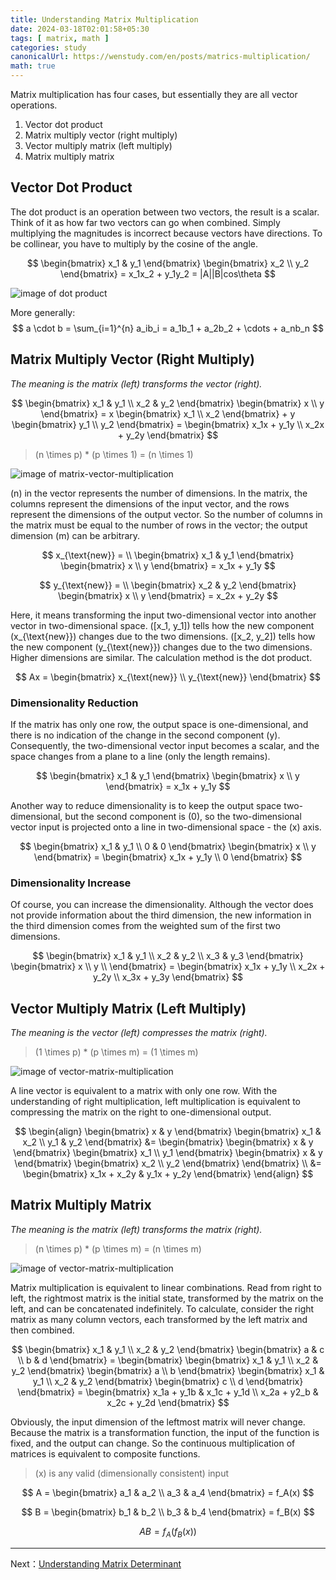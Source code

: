 ```yaml
---
title: Understanding Matrix Multiplication
date: 2024-03-18T02:01:58+05:30
tags: [ matrix, math ]
categories: study
canonicalUrl: https://wenstudy.com/en/posts/matrics-multiplication/
math: true
---
```


Matrix multiplication has four cases, but essentially they are all vector operations.

1. Vector dot product
2. Matrix multiply vector (right multiply)
3. Vector multiply matrix (left multiply)
4. Matrix multiply matrix

<!--more-->

## Vector Dot Product

The dot product is an operation between two vectors, the result is a scalar. Think of it as how far two vectors can go when combined. Simply multiplying the magnitudes is incorrect because vectors have directions. To be collinear, you have to multiply by the cosine of the angle.

$$
\begin{bmatrix}
x_1 & y_1
\end{bmatrix}
\begin{bmatrix}
x_2 \\
y_2
\end{bmatrix}
= x_1x_2 + y_1y_2
= |A||B|cos\theta
$$

![image of dot product](/images/matrix-multiplication/dot-product.png "dot product")

More generally:
$$
a \cdot b = \sum_{i=1}^{n} a_ib_i = a_1b_1 + a_2b_2 + \cdots + a_nb_n
$$

## Matrix Multiply Vector (Right Multiply)

_The meaning is the matrix (left) transforms the vector (right)._

$$
\begin{bmatrix}
x_1 & y_1 \\
x_2 & y_2
\end{bmatrix}
\begin{bmatrix}
x \\
y
\end{bmatrix}
= x
\begin{bmatrix}
x_1 \\
x_2
\end{bmatrix}
+
y
\begin{bmatrix}
y_1 \\
y_2
\end{bmatrix}
= \begin{bmatrix}
x_1x + y_1y \\
x_2x + y_2y
\end{bmatrix}
$$


> \(n \times p\) * \(p \times 1\) = \(n \times 1\)

![image of matrix-vector-multiplication](/images/matrix-multiplication/m-v.png "matrix vector multiplication")

\(n\) in the vector represents the number of dimensions. In the matrix, the columns represent the dimensions of the input vector, and the rows represent the dimensions of the output vector. So the number of columns in the matrix must be equal to the number of rows in the vector; the output dimension \(m\) can be arbitrary.

$$
x_{\text{new}} = \\
\begin{bmatrix}
x_1 & y_1
\end{bmatrix}
\begin{bmatrix}
x \\
y
\end{bmatrix}
= x_1x + y_1y
$$

$$
y_{\text{new}} = \\
\begin{bmatrix}
x_2 & y_2
\end{bmatrix}
\begin{bmatrix}
x \\
y
\end{bmatrix}
= x_2x + y_2y
$$

Here, it means transforming the input two-dimensional vector into another vector in two-dimensional space. \([x_1, y_1]\) tells how the new component \(x_{\text{new}}\) changes due to the two dimensions. \([x_2, y_2]\) tells how the new component \(y_{\text{new}}\) changes due to the two dimensions. Higher dimensions are similar. The calculation method is the dot product.

$$
Ax =
\begin{bmatrix}
x_{\text{new}} \\
y_{\text{new}}
\end{bmatrix}
$$

### Dimensionality Reduction

If the matrix has only one row, the output space is one-dimensional, and there is no indication of the change in the second component \(y\). Consequently, the two-dimensional vector input becomes a scalar, and the space changes from a plane to a line (only the length remains).

$$
\begin{bmatrix}
x_1 & y_1
\end{bmatrix}
\begin{bmatrix}
x \\
y
\end{bmatrix}
= x_1x + y_1y
$$

Another way to reduce dimensionality is to keep the output space two-dimensional, but the second component is \(0\), so the two-dimensional vector input is projected onto a line in two-dimensional space - the \(x\) axis.

$$
\begin{bmatrix}
x_1 & y_1 \\
0 & 0
\end{bmatrix}
\begin{bmatrix}
x \\
y
\end{bmatrix}
= \begin{bmatrix}
x_1x + y_1y \\
0
\end{bmatrix}
$$

### Dimensionality Increase

Of course, you can increase the dimensionality. Although the vector does not provide information about the third dimension, the new information in the third dimension comes from the weighted sum of the first two dimensions.

$$
\begin{bmatrix}
x_1 & y_1 \\
x_2 & y_2 \\
x_3 & y_3
\end{bmatrix}
\begin{bmatrix}
x \\
y \\
\end{bmatrix}
= \begin{bmatrix}
x_1x + y_1y \\
x_2x + y_2y \\
x_3x + y_3y
\end{bmatrix}
$$

## Vector Multiply Matrix (Left Multiply)

_The meaning is the vector (left) compresses the matrix (right)._

> \(1 \times p\) * \(p \times m\) = \(1 \times m\)

![image of vector-matrix-multiplication](/images/matrix-multiplication/v-m.png "vector matrix multiplication")

A line vector is equivalent to a matrix with only one row. With the understanding of right multiplication, left multiplication is equivalent to compressing the matrix on the right to one-dimensional output.

$$
\begin{align}
\begin{bmatrix}
x & y
\end{bmatrix}
\begin{bmatrix}
x_1 & x_2 \\
y_1 & y_2
\end{bmatrix}
&= \begin{bmatrix}
\begin{bmatrix}
x & y
\end{bmatrix}
\begin{bmatrix}
x_1 \\
y_1
\end{bmatrix}
\begin{bmatrix}
x & y
\end{bmatrix}
\begin{bmatrix}
x_2 \\
y_2
\end{bmatrix}
\end{bmatrix} \\
&=
\begin{bmatrix}
x_1x + x_2y & y_1x + y_2y
\end{bmatrix}
\end{align}
$$

## Matrix Multiply Matrix

_The meaning is the matrix (left) transforms the matrix (right)._

> \(n \times p\) * \(p \times m\) = \(n \times m\)

![image of vector-matrix-multiplication](/images/matrix-multiplication/m-m.png "matrix matrix multiplication")

Matrix multiplication is equivalent to linear combinations. Read from right to left, the rightmost matrix is the initial state, transformed by the matrix on the left, and can be concatenated indefinitely.
To calculate, consider the right matrix as many column vectors, each transformed by the left matrix and then combined.

$$
\begin{bmatrix}
x_1 & y_1 \\
x_2 & y_2
\end{bmatrix}
\begin{bmatrix}
a & c \\
b & d
\end{bmatrix}
= \begin{bmatrix}
\begin{bmatrix}
x_1 & y_1 \\
x_2 & y_2
\end{bmatrix}
\begin{bmatrix}
a \\
b
\end{bmatrix}
\begin{bmatrix}
x_1 & y_1 \\
x_2 & y_2
\end{bmatrix}
\begin{bmatrix}
c \\
d
\end{bmatrix}
\end{bmatrix}
= \begin{bmatrix}
x_1a + y_1b & x_1c + y_1d \\
x_2a + y2_b & x_2c + y_2d
\end{bmatrix}
$$

Obviously, the input dimension of the leftmost matrix will never change. Because the matrix is a transformation function, the input of the function is fixed, and the output can change. So the continuous multiplication of matrices is equivalent to composite functions.

> \(x\) is any valid (dimensionally consistent) input

$$
A = \begin{bmatrix} a_1 & a_2 \\ a_3 & a_4 \end{bmatrix} = f_A(x)
$$

$$
B = \begin{bmatrix} b_1 & b_2 \\ b_3 & b_4 \end{bmatrix} = f_B(x)
$$

$$
AB = f_A(f_B(x))
$$

---
Next：[Understanding Matrix Determinant](/en/posts/matrix-determinant/)

